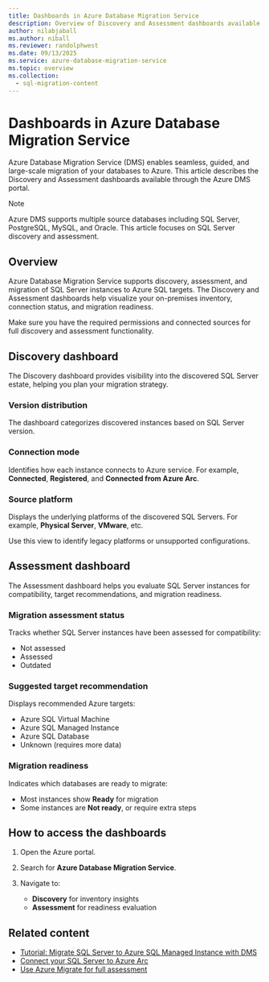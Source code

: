 ```yaml
---
title: Dashboards in Azure Database Migration Service
description: Overview of Discovery and Assessment dashboards available in the Azure Database Migration Service portal.
author: nilabjaball
ms.author: niball
ms.reviewer: randolphwest
ms.date: 09/13/2025
ms.service: azure-database-migration-service
ms.topic: overview
ms.collection:
  - sql-migration-content
---
```

# Dashboards in Azure Database Migration Service

Azure Database Migration Service (DMS) enables seamless, guided, and large-scale migration of your databases to Azure. This article describes the Discovery and Assessment dashboards available through the Azure DMS portal.

> [!NOTE]  
> Azure DMS supports multiple source databases including SQL Server, PostgreSQL, MySQL, and Oracle. This article focuses on SQL Server discovery and assessment.

## Overview

Azure Database Migration Service supports discovery, assessment, and migration of SQL Server instances to Azure SQL targets. The Discovery and Assessment dashboards help visualize your on-premises inventory, connection status, and migration readiness.

Make sure you have the required permissions and connected sources for full discovery and assessment functionality.

## Discovery dashboard

The Discovery dashboard provides visibility into the discovered SQL Server estate, helping you plan your migration strategy.

### Version distribution

The dashboard categorizes discovered instances based on SQL Server version.

### Connection mode

Identifies how each instance connects to Azure service. For example, **Connected**, **Registered**, and **Connected from Azure Arc**.

### Source platform

Displays the underlying platforms of the discovered SQL Servers. For example, **Physical Server**, **VMware**, etc.

Use this view to identify legacy platforms or unsupported configurations.

## Assessment dashboard

The Assessment dashboard helps you evaluate SQL Server instances for compatibility, target recommendations, and migration readiness.

### Migration assessment status

Tracks whether SQL Server instances have been assessed for compatibility:

- Not assessed
- Assessed
- Outdated

### Suggested target recommendation

Displays recommended Azure targets:

- Azure SQL Virtual Machine
- Azure SQL Managed Instance
- Azure SQL Database
- Unknown (requires more data)

### Migration readiness

Indicates which databases are ready to migrate:

- Most instances show **Ready** for migration
- Some instances are **Not ready**, or require extra steps

## How to access the dashboards

1. Open the Azure portal.

1. Search for **Azure Database Migration Service**.

1. Navigate to:

   - **Discovery** for inventory insights
   - **Assessment** for readiness evaluation

## Related content

- [Tutorial: Migrate SQL Server to Azure SQL Managed Instance with DMS](/data-migration/sql-server/managed-instance/database-migration-service)
- [Connect your SQL Server to Azure Arc](/sql/sql-server/azure-arc/connect)
- [Use Azure Migrate for full assessment](/azure/migrate/concepts-overview)
